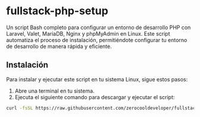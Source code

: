 # fullstack-php-setup

Un script Bash completo para configurar un entorno de desarrollo PHP con Laravel, Valet, MariaDB, Nginx y phpMyAdmin en Linux. Este script automatiza el proceso de instalación, permitiéndote configurar tu entorno de desarrollo de manera rápida y eficiente.

## Instalación

Para instalar y ejecutar este script en tu sistema Linux, sigue estos pasos:

1. Abre una terminal en tu sistema.
2. Ejecuta el siguiente comando para descargar y ejecutar el script:

```bash
curl -fsSL https://raw.githubusercontent.com/zerocooldeveloper/fullstack-php-setup/master/install_php_laravel_valet_mariadb_nginx.sh | sudo bash
